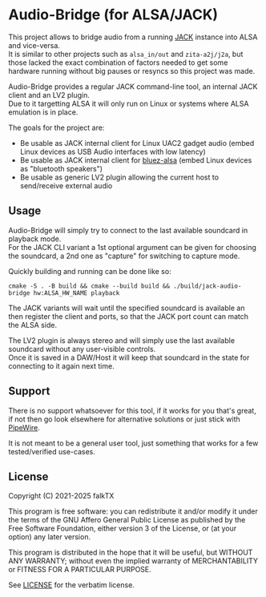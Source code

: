 # Audio-Bridge (for ALSA/JACK)

This project allows to bridge audio from a running [JACK](https://jackaudio.org/) instance into ALSA and vice-versa.  
It is similar to other projects such as `alsa_in/out` and `zita-a2j/j2a`, but those lacked the exact combination of factors needed to get some hardware running without big pauses or resyncs so this project was made.

Audio-Bridge provides a regular JACK command-line tool, an internal JACK client and an LV2 plugin.  
Due to it targetting ALSA it will only run on Linux or systems where ALSA emulation is in place.

The goals for the project are:

 - Be usable as JACK internal client for Linux UAC2 gadget audio (embed Linux devices as USB Audio interfaces with low latency)
 - Be usable as JACK internal client for [bluez-alsa](https://github.com/arkq/bluez-alsa/) (embed Linux devices as "bluetooth speakers")
 - Be usable as generic LV2 plugin allowing the current host to send/receive external audio

## Usage

Audio-Bridge will simply try to connect to the last available soundcard in playback mode.  
For the JACK CLI variant a 1st optional argument can be given for choosing the soundcard, a 2nd one as "capture" for switching to capture mode.

Quickly building and running can be done like so:

```
cmake -S . -B build && cmake --build build && ./build/jack-audio-bridge hw:ALSA_HW_NAME playback
```

The JACK variants will wait until the specified soundcard is available an then register the client and ports,
so that the JACK port count can match the ALSA side.

The LV2 plugin is always stereo and will simply use the last available soundcard without any user-visible controls.  
Once it is saved in a DAW/Host it will keep that soundcard in the state for connecting to it again next time.

## Support

There is no support whatsoever for this tool, if it works for you that's great,
if not then go look elsewhere for alternative solutions or just stick with [PipeWire](https://pipewire.org/).

It is not meant to be a general user tool, just something that works for a few tested/verified use-cases.

## License

Copyright (C) 2021-2025 falkTX

This program is free software: you can redistribute it and/or modify it under the terms of the GNU Affero General Public License as published by the Free Software Foundation, either version 3 of the License, or (at your option) any later version.

This program is distributed in the hope that it will be useful, but WITHOUT ANY WARRANTY; without even the implied warranty of MERCHANTABILITY or FITNESS FOR A PARTICULAR PURPOSE.

See [LICENSE](LICENSE) for the verbatim license.
